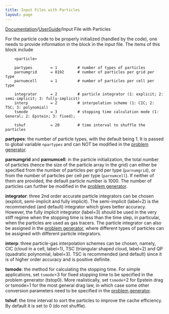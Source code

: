 ```yaml
---
title: Input Files with Particles
layout: page
---
```


[Documentation]({{site.baseurl}}/AthenaDocs)/[UserGuide]({{site.baseurl}}/AthenaDocsUG)/Input File with Particles


For the particle code to be properly initialized (handled by the code), one needs to provide information in the block <particle> in the input file. The items of this block include


        <particle>
        
        partypes        = 1         # number of types of particles
        parnumgrid      = 8192      # number of particles per grid per type
        parnumcell      = 1         # number of particles per cell per type
        
        integrator      = 2         # particle integrator (1: explicit; 2: semi-implicit; 3: fully-implicit) 
        interp          = 2         # interpolation scheme (1: CIC; 2: TSC; 3: polynomial)
        tsmode          = 3         # stopping time calculation mode (1: General; 2: Epstein; 3: fixed);   
        
        tshuf           = 20        # time interval to shuffle the particles


**partypes**: the number of particle types, with the default being 1. It is passed to global variable `npartypes` and can NOT be modified in the [problem generator]({{site.baseurl}}/AthenaDocsParProb).

**parnumgrid** and **parnumcell**: in the particle initialization, the total number of particles (hence the size of the particle array in the grid) can either be specified from the number of particles per grid per type (`parnumgrid`), or from the number of particles per cell per type (`parnumcell`). If neither of them are provided, the default particle number is 1000. The number of particles can further be modified in the [problem generator]({{site.baseurl}}/AthenaDocsParProb).

**integrator**: three 2nd order accurate particle integrators can be chosen (explicit, semi-implicit and fully implicit). The semi-implicit (label=2) is the recommended (and default) integrator which gives better accuracy. However, the fully implicit integrator (label=3) should be used in the very stiff regime when the stopping time is less than the time step, in particular, when the particles are used as gas tracers. The particle integrator can also be assigned in the [problem generator]({{site.baseurl}}/AthenaDocsParProb), where different types of particles can be assigned with different particle integrators.

**interp**: three particle-gas interpolation schemes can be chosen, namely, CIC (cloud in a cell, label=1),  TSC (triangular shaped cloud, label=2) and QP (quadratic polynomial, label=3). TSC is recommended (and default) since it is of higher order accuracy and is positive definite.

**tsmode**: the method for calculating the stopping time. For simple applications, set `tsmode`=3 for fixed stopping time to be specified in the problem generator (tstop0). More realistically, set `tsmode`=2 for Epstein drag or tsmode=1 for the most general drag law, in which case some other conversion parameters need to be specified in the [problem generator]({{site.baseurl}}/AthenaDocsParProb).

**tshuf**: the time interval to sort the particles to improve the cache efficiency. By default it is set to 0 (do not shuffle).
